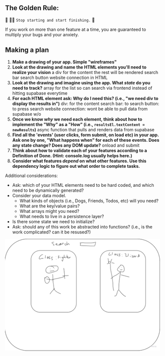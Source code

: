 ## The Golden Rule: 

🦸 🦸‍♂️ `Stop starting and start finishing.` 🏁

If you work on more than one feature at a time, you are guaranteed to multiply your bugs and your anxiety.

## Making a plan

1) **Make a drawing of your app. Simple "wireframes"** 
1) **Look at the drawing and name the HTML elements you'll need to realize your vision**
 a div for the content the rest will be rendered
 search bar
 search button
 website connection in HTML
1) **Look at the drawing and imagine using the app. What _state_ do you need to track?** 
array for the list so can search via frontend instead of hitting supabase everytime
1) **For each HTML element ask: Why do I need this? (i.e., "we need div to display the results in")** 
div: for the content
search bar: to search
button: to press search
website connection: wont be able to pull data from supabase w/o
1) **Once we know _why_ we need each element, think about how to implement the "Why" as a "How" (i.e., `resultsEl.textContent = newResults`)**
async function that pulls and renders data from supabase
1) **Find all the 'events' (user clicks, form submit, on load etc) in your app. Ask one by one, "What happens when" for each of these events. Does any state change? Does any DOM update?**
onload and submit
1) **Think about how to validate each of your features according to a Definition of Done. (Hint: console.log usually helps here.)**
1) **Consider what features _depend_ on what other features. Use this dependency logic to figure out what order to complete tasks.**

Additional considerations:
- Ask: which of your HTML elements need to be hard coded, and which need to be dynamically generated?
- Consider your data model. 
  - What kinds of objects (i.e., Dogs, Friends, Todos, etc) will you need? 
  - What are the key/value pairs? 
  - What arrays might you need? 
  - What needs to live in a persistence layer?
- Is there some state we need to initialize?
- Ask: should any of this work be abstracted into functions? (i.e., is the work complicated? can it be resused?)

![wireframes for site](/assets/wireframes.png "wireframes for app")